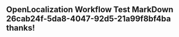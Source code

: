<properties
ms.topic="hero-topic"
ms.test1="hero-topic"
ms.test2="test"/>

## OpenLocalization Workflow Test MarkDown 26cab24f-5da8-4047-92d5-21a99f8bf4ba thanks!

